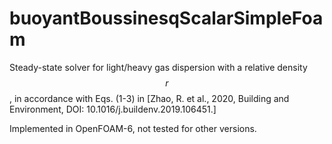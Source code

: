 # buoyantBoussinesqScalarSimpleFoam

Steady-state solver for light/heavy gas dispersion with a relative density $$r$$, in accordance with Eqs. (1-3) in \[Zhao, R. et al., 2020, Building and Environment, DOI: 10.1016/j.buildenv.2019.106451.\]

Implemented in OpenFOAM-6, not tested for other versions.

